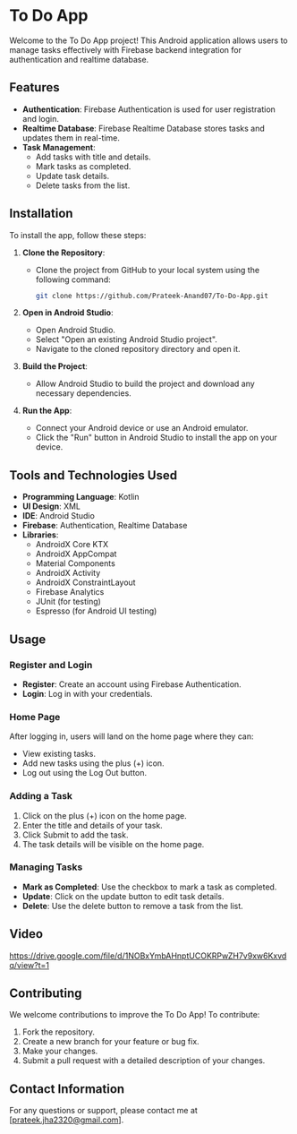 # To Do App

Welcome to the To Do App project! This Android application allows users to manage tasks effectively with Firebase backend integration for authentication and realtime database.

## Features

- **Authentication**: Firebase Authentication is used for user registration and login.
- **Realtime Database**: Firebase Realtime Database stores tasks and updates them in real-time.
- **Task Management**:
  - Add tasks with title and details.
  - Mark tasks as completed.
  - Update task details.
  - Delete tasks from the list.

## Installation

To install the app, follow these steps:

1. **Clone the Repository**:
   - Clone the project from GitHub to your local system using the following command:
     ```bash
     git clone https://github.com/Prateek-Anand07/To-Do-App.git
     ```
   
2. **Open in Android Studio**:
   - Open Android Studio.
   - Select "Open an existing Android Studio project".
   - Navigate to the cloned repository directory and open it.

3. **Build the Project**:
   - Allow Android Studio to build the project and download any necessary dependencies.

4. **Run the App**:
   - Connect your Android device or use an Android emulator.
   - Click the "Run" button in Android Studio to install the app on your device.

## Tools and Technologies Used

- **Programming Language**: Kotlin
- **UI Design**: XML
- **IDE**: Android Studio
- **Firebase**: Authentication, Realtime Database
- **Libraries**:
  - AndroidX Core KTX
  - AndroidX AppCompat
  - Material Components
  - AndroidX Activity
  - AndroidX ConstraintLayout
  - Firebase Analytics
  - JUnit (for testing)
  - Espresso (for Android UI testing)

## Usage

### Register and Login

- **Register**: Create an account using Firebase Authentication.
- **Login**: Log in with your credentials.

### Home Page

After logging in, users will land on the home page where they can:

- View existing tasks.
- Add new tasks using the plus (+) icon.
- Log out using the Log Out button.

### Adding a Task

1. Click on the plus (+) icon on the home page.
2. Enter the title and details of your task.
3. Click Submit to add the task.
4. The task details will be visible on the home page.

### Managing Tasks

- **Mark as Completed**: Use the checkbox to mark a task as completed.
- **Update**: Click on the update button to edit task details.
- **Delete**: Use the delete button to remove a task from the list.

## Video

https://drive.google.com/file/d/1NOBxYmbAHnptUCOKRPwZH7v9xw6Kxvdq/view?t=1

## Contributing

We welcome contributions to improve the To Do App! To contribute:

1. Fork the repository.
2. Create a new branch for your feature or bug fix.
3. Make your changes.
4. Submit a pull request with a detailed description of your changes.

## Contact Information

For any questions or support, please contact me at [prateek.jha2320@gmail.com].
